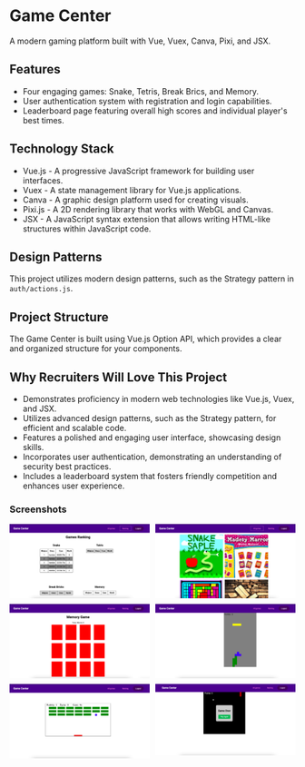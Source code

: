 <h1>Game Center</h1>
<p>A modern gaming platform built with Vue, Vuex, Canva, Pixi, and JSX.</p>

<h2>Features</h2>
<ul>
  <li>Four engaging games: Snake, Tetris, Break Brics, and Memory.</li>
  <li>User authentication system with registration and login capabilities.</li>
  <li>Leaderboard page featuring overall high scores and individual player's best times.</li>
</ul>

<h2>Technology Stack</h2>
<ul>
  <li>Vue.js - A progressive JavaScript framework for building user interfaces.</li>
  <li>Vuex - A state management library for Vue.js applications.</li>
  <li>Canva - A graphic design platform used for creating visuals.</li>
  <li>Pixi.js - A 2D rendering library that works with WebGL and Canvas.</li>
  <li>JSX - A JavaScript syntax extension that allows writing HTML-like structures within JavaScript code.</li>
</ul>

<h2>Design Patterns</h2>
<p>This project utilizes modern design patterns, such as the Strategy pattern in <code>auth/actions.js</code>.</p>

<h2>Project Structure</h2>
<p>The Game Center is built using Vue.js Option API, which provides a clear and organized structure for your components.</p>

<h2>Why Recruiters Will Love This Project</h2>
<ul>
  <li>Demonstrates proficiency in modern web technologies like Vue.js, Vuex, and JSX.</li>
  <li>Utilizes advanced design patterns, such as the Strategy pattern, for efficient and scalable code.</li>
  <li>Features a polished and engaging user interface, showcasing design skills.</li>
  <li>Incorporates user authentication, demonstrating an understanding of security best practices.</li>
  <li>Includes a leaderboard system that fosters friendly competition and enhances user experience.</li>
</ul>

<h3>Screenshots</h3>
<div style="display: grid; grid-template-columns: repeat(2, 1fr); grid-gap: 10px;">
  <img src="./src/assets/screenshot/1.png" alt="screenshot 1" style="width: 300px; height: auto;">
  <img src="./src/assets/screenshot/2.png" alt="screenshot 2" style="width: 300px; height: auto;">
  <img src="./src/assets/screenshot/3.png" alt="screenshot 3" style="width: 300px; height: auto;">
  <img src="./src/assets/screenshot/4.png" alt="screenshot 4" style="width: 300px; height: auto;">
  <img src="./src/assets/screenshot/5.png" alt="screenshot 5" style="width: 300px; height: auto;">
  <img src="./src/assets/screenshot/6.png" alt="screenshot 6" style="width: 300px; height: auto;">
</div>